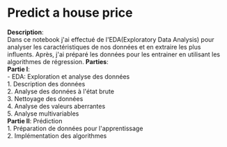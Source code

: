 # Predict a house price
**Description**:  
Dans ce notebook j'ai effectué de l'EDA(Exploratory Data Analysis) pour analyser les caractéristiques de nos données et en extraire les plus influents. Après, j'ai préparé les données pour les entrainer en utilisant les algorithmes de régression.
**Parties**:  
      **Partie I**:   
         - EDA: Exploration et analyse des données  
               1. Description des données   
               2. Analyse des données à l'état brute  
               3. Nettoyage des données  
               4. Analyse des valeurs aberrantes  
               5. Analyse multivariables  
    **Partie II**: Prédiction  
            1. Préparation de données pour l'apprentissage  
            2. Implémentation des algorithmes
